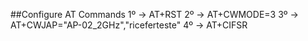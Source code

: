 ##Configure AT Commands
1º -> AT+RST
2º -> AT+CWMODE=3
3º -> AT+CWJAP="AP-02_2GHz","riceferteste"
4º -> AT+CIFSR
